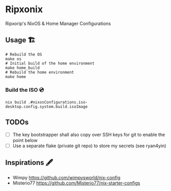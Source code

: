 # Ripxonix
Ripxorip's NixOS &amp; Home Manager Configurations

## Usage 🏗
``````make
# Rebuild the OS
make os
# Initial build of the home environment
make home_build
# Rebuild the home environment
make home
``````
### Build the ISO 💿
`nix build .#nixosConfigurations.iso-desktop.config.system.build.isoImage`

## TODOs
- [ ] The key bootstrapper shall also copy over SSH keys for git to enable the point below
- [ ] Use a separate flake (private git repo) to store my secrets (see ryan4yin)

## Inspirations 🖋️
- Wimpy https://github.com/wimpysworld/nix-config
- Misterio77 https://github.com/Misterio77/nix-starter-configs